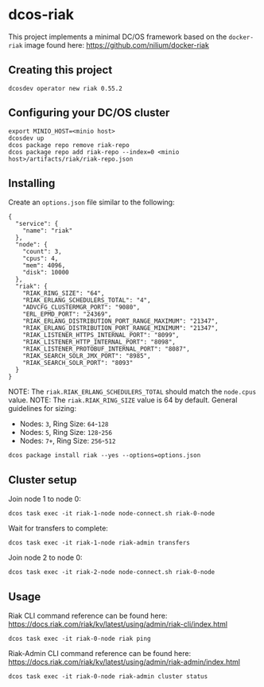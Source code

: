 # dcos-riak

This project implements a minimal DC/OS framework based on the `docker-riak` image found here: https://github.com/nilium/docker-riak

## Creating this project

```
dcosdev operator new riak 0.55.2
```

## Configuring your DC/OS cluster

```
export MINIO_HOST=<minio host>
dcosdev up
dcos package repo remove riak-repo
dcos package repo add riak-repo --index=0 <minio host>/artifacts/riak/riak-repo.json
```

## Installing

Create an `options.json` file similar to the following:

```
{
  "service": {
    "name": "riak"
  },
  "node": {
    "count": 3,
    "cpus": 4,
    "mem": 4096,
    "disk": 10000
  },
  "riak": {
    "RIAK_RING_SIZE": "64",
    "RIAK_ERLANG_SCHEDULERS_TOTAL": "4",
    "ADVCFG_CLUSTERMGR_PORT": "9080",
    "ERL_EPMD_PORT": "24369",
    "RIAK_ERLANG_DISTRIBUTION_PORT_RANGE_MAXIMUM": "21347",
    "RIAK_ERLANG_DISTRIBUTION_PORT_RANGE_MINIMUM": "21347",
    "RIAK_LISTENER_HTTPS_INTERNAL_PORT": "8099",
    "RIAK_LISTENER_HTTP_INTERNAL_PORT": "8098",
    "RIAK_LISTENER_PROTOBUF_INTERNAL_PORT": "8087",
    "RIAK_SEARCH_SOLR_JMX_PORT": "8985",
    "RIAK_SEARCH_SOLR_PORT": "8093"
  }
}
```

NOTE: The `riak.RIAK_ERLANG_SCHEDULERS_TOTAL` should match the `node.cpus` value.
NOTE: The `riak.RIAK_RING_SIZE` value is 64 by default. General guidelines for sizing:

* Nodes: `3`, Ring Size: `64`-`128`
* Nodes: `5`, Ring Size: `128`-`256`
* Nodes: `7+`, Ring Size: `256`-`512`

```
dcos package install riak --yes --options=options.json
```

## Cluster setup

Join node 1 to node 0:

```
dcos task exec -it riak-1-node node-connect.sh riak-0-node
```

Wait for transfers to complete:

```
dcos task exec -it riak-1-node riak-admin transfers
```

Join node 2 to node 0:

```
dcos task exec -it riak-2-node node-connect.sh riak-0-node
```

## Usage

Riak CLI command reference can be found here: https://docs.riak.com/riak/kv/latest/using/admin/riak-cli/index.html

```
dcos task exec -it riak-0-node riak ping
```

Riak-Admin CLI command reference can be found here: https://docs.riak.com/riak/kv/latest/using/admin/riak-admin/index.html

```
dcos task exec -it riak-0-node riak-admin cluster status
```